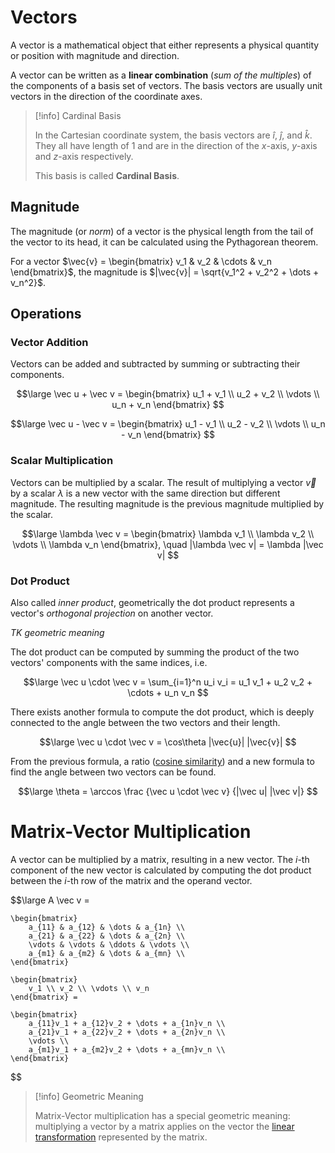 # Vectors

A vector is a mathematical object that either represents a physical quantity or position with magnitude and direction.

A vector can be written as a **linear combination** (*sum of the multiples*) of the components of a basis set of vectors. The basis vectors are usually unit vectors in the direction of the coordinate axes.

> [!info] Cardinal Basis
> 
> In the Cartesian coordinate system, the basis vectors are $\hat{i}$, $\hat{j}$, and $\hat{k}$. They all have length of 1 and are in the direction of the $x$-axis, $y$-axis and $z$-axis respectively.
> 
> This basis is called **Cardinal Basis**.

## Magnitude

The magnitude (or *norm*) of a vector is the physical length from the tail of the vector to its head, it can be calculated using the Pythagorean theorem.

For a vector
$\vec{v} = \begin{bmatrix} v_1 & v_2 & \cdots & v_n \end{bmatrix}$, the magnitude is $|\vec{v}| = \sqrt{v_1^2 + v_2^2 + \dots + v_n^2}$.

## Operations

### Vector Addition

Vectors can be added and subtracted by summing or subtracting their components. 

$$\large
	\vec u + \vec v =
	\begin{bmatrix}
		u_1 + v_1 \\ u_2 + v_2 \\ \vdots \\ u_n + v_n
	\end{bmatrix}
$$

$$\large
	\vec u - \vec v =
	\begin{bmatrix}
		u_1 - v_1 \\ u_2 - v_2 \\ \vdots \\ u_n - v_n
	\end{bmatrix}
$$

### Scalar Multiplication

Vectors can be multiplied by a scalar. The result of multiplying a vector $\vec{v}$ by a scalar $\lambda$ is a new vector with the same direction but different magnitude. The resulting magnitude is the previous magnitude multiplied by the scalar.

$$\large
	\lambda \vec v =
	\begin{bmatrix}
		\lambda v_1 \\ \lambda v_2 \\ \vdots \\ \lambda v_n
	\end{bmatrix}, \quad
	|\lambda \vec v| = \lambda |\vec v|
$$

### Dot Product

Also called *inner product*, geometrically the dot product represents a vector's *orthogonal projection* on another vector.

*TK geometric meaning*

The dot product can be computed by summing the product of the two vectors' components with the same indices, i.e.

$$\large
	\vec u \cdot \vec v =
	\sum_{i=1}^n u_i v_i =
	u_1 v_1 + u_2 v_2 + \cdots + u_n v_n
$$

There exists another formula to compute the dot product, which is deeply connected to the angle between the two vectors and their length.

$$\large
	\vec u \cdot \vec v = \cos\theta |\vec{u}| |\vec{v}|
$$

From the previous formula, a ratio ([cosine similarity](?TK)) and a new formula to find the angle between two vectors can be found.

$$\large
	\theta = \arccos \frac
		{\vec u \cdot \vec v}
		{|\vec u| |\vec v|}
$$

# Matrix-Vector Multiplication

A vector can be multiplied by a matrix, resulting in a new vector. The $i$-th component of the new vector is calculated by computing the dot product between the $i$-th row of the matrix and the operand vector.

$$\large
	A \vec v =
	
	\begin{bmatrix}
		a_{11} & a_{12} & \dots & a_{1n} \\
		a_{21} & a_{22} & \dots & a_{2n} \\
		\vdots & \vdots & \ddots & \vdots \\
		a_{m1} & a_{m2} & \dots & a_{mn} \\
	\end{bmatrix}
	
	\begin{bmatrix}
		v_1 \\ v_2 \\ \vdots \\ v_n
	\end{bmatrix} =
	
	\begin{bmatrix}
		a_{11}v_1 + a_{12}v_2 + \dots + a_{1n}v_n \\
		a_{21}v_1 + a_{22}v_2 + \dots + a_{2n}v_n \\
		\vdots \\
		a_{m1}v_1 + a_{m2}v_2 + \dots + a_{mn}v_n \\
	\end{bmatrix}
$$

> [!info] Geometric Meaning
> 
> Matrix-Vector multiplication has a special geometric meaning: multiplying a vector by a matrix applies on the vector the [linear transformation](Linear%20Algebra/Transformations/Linear%20Transformations.md) represented by the matrix.
